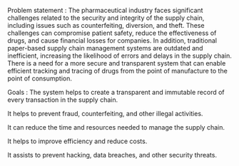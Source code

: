 Problem statement :
The pharmaceutical industry faces significant challenges related to the security and integrity of the supply chain, including issues such as counterfeiting, diversion, and theft. These challenges can compromise patient safety, reduce the effectiveness of drugs, and cause financial losses for companies. In addition, traditional paper-based supply chain management systems are outdated and inefficient, increasing the likelihood of errors and delays in the supply chain. There is a need for a more secure and transparent system that can enable efficient tracking and tracing of drugs from the point of manufacture to the point of consumption.

Goals : 
The system helps to create a transparent and immutable record of every transaction in the supply chain.

It helps to prevent fraud, counterfeiting, and other illegal activities.

It can reduce the time and resources needed to manage the supply chain.

It helps to improve efficiency and reduce costs.

It assists to prevent hacking, data breaches, and other security threats.

